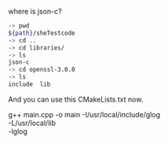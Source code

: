 where is json-c?

```bash
-> pwd
${path}/sheTestcode
-> cd ..
-> cd libraries/
-> ls
json-c
-> cd openssl-3.0.0
-> ls
include  lib
```
And you can use this CMakeLists.txt now.



g++ main.cpp -o main 
-I/usr/local/include/glog \
-L/usr/local/lib \
-lglog